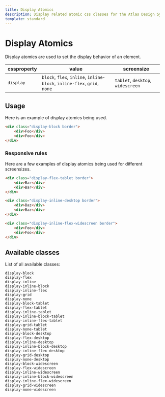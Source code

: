 ```yaml
---
title: Display Atomics
description: Display related atomic css classes for the Atlas Design System
template: standard
---
```


# Display Atomics

Display atomics are used to set the display behavior of an element.

| cssproperty | value                                                                    | screensize                        |
| ----------- | ------------------------------------------------------------------------ | --------------------------------- |
| `display`   | `block`, `flex`, `inline`, `inline-block`, `inline-flex`, `grid`, `none` | `tablet`, `desktop`, `widescreen` |

## Usage

Here is an example of display atomics being used.

```html
<div class="display-block border">
	<div>Foo</div>
	<div>Foo</div>
</div>
```

### Responsive rules

Here are a few examples of display atomics being used for different screensizes.

```html
<div class="display-flex-tablet border">
	<div>Bar</div>
	<div>Bar</div>
</div>
```

```html
<div class="display-inline-desktop border">
	<div>Baz</div>
	<div>Baz</div>
</div>
```

```html
<div class="display-inline-flex-widescreen border">
	<div>Foo</div>
	<div>Foo</div>
</div>
```

## Available classes

List of all available classes:

```atomics-filter
display-block
display-flex
display-inline
display-inline-block
display-inline-flex
display-grid
display-none
display-block-tablet
display-flex-tablet
display-inline-tablet
display-inline-block-tablet
display-inline-flex-tablet
display-grid-tablet
display-none-tablet
display-block-desktop
display-flex-desktop
display-inline-desktop
display-inline-block-desktop
display-inline-flex-desktop
display-grid-desktop
display-none-desktop
display-block-widescreen
display-flex-widescreen
display-inline-widescreen
display-inline-block-widescreen
display-inline-flex-widescreen
display-grid-widescreen
display-none-widescreen
```

